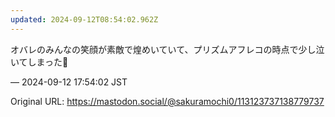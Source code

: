 ```yaml
---
updated: 2024-09-12T08:54:02.962Z
---
```


<p>オバレのみんなの笑顔が素敵で煌めいていて、プリズムアフレコの時点で少し泣いてしまった🥲</p>

&mdash; 2024-09-12 17:54:02 JST

Original URL: https://mastodon.social/@sakuramochi0/113123737138779737
